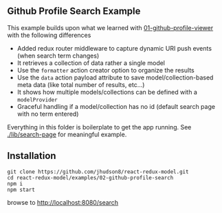 Github Profile Search Example
--------------------------------------------------------
This example builds upon what we learned with [01-github-profile-viewer](./01-github-profile-viewer) with the following differences

* Added redux router middleware to capture dynamic URI push events (when search term changes)
* It retrieves a collection of data rather a single model
* Use the `formatter` action creator option to organize the results
* Use the `data` action payload attribute to save model/collection-based meta data (like total number of results, etc...)
* It shows how multiple models/collections can be defined with a `modelProvider`
* Graceful handling if a model/collection has no id (default search page with no term entered)

Everything in this folder is boilerplate to get the app running.  See [./lib/search-page](./lib/search-page) for meaningful example.


## Installation
```
git clone https://github.com/jhudson8/react-redux-model.git
cd react-redux-model/examples/02-github-profile-search
npm i
npm start
```
browse to [http://localhost:8080/search](http://localhost:8080/search)
